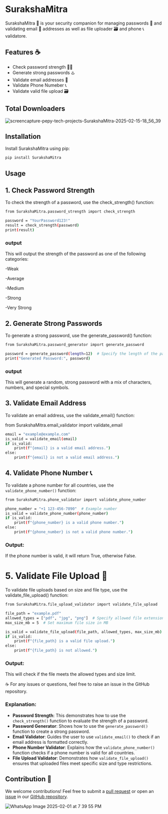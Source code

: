 # SurakshaMitra

SurakshaMitra 🔐 is your security companion for managing passwords 🔑 and validating email 📨 addresses as well as file uploader 🗃️ and phone 📞 validatore. 

## Features ☕

- Check password strength 💪🏻
- Generate strong passwords ♨️
- Validate email addresses 📧
- Validate Phone Numeber 📞 
- Validate valid file upload 🗃️


## Total Downloaders
![screencapture-pepy-tech-projects-SurakshaMitra-2025-02-15-18_56_39](https://res.cloudinary.com/dpf5bkafv/image/upload/v1740489111/Linux-LANP/drjg0hx7orn0umdpqlyc.png)



## Installation

Install SurakshaMitra using pip:

```bash
pip install SurakshaMitra
```

## Usage


## 1. Check Password Strength
To check the strength of a password, use the check_strength() function:

```bash
from SurakshaMitra.password_strength import check_strength

password = "YourPassword123!"
result = check_strength(password)
print(result)
```
### output
This will output the strength of the password as one of the following categories:

-Weak

-Average

-Medium

-Strong

-Very Strong




## 2. Generate Strong Passwords
To generate a strong password, use the generate_password() function:

```bash
from SurakshaMitra.password_generator import generate_password

password = generate_password(length=12)  # Specify the length of the password
print("Generated Password:", password)
```

### output
This will generate a random, strong password with a mix of characters, numbers, and special symbols.


## 3. Validate Email Address
To validate an email address, use the validate_email() function:

from SurakshaMitra.email_validator import validate_email

```bash
email = "example@example.com"
is_valid = validate_email(email)
if is_valid:
    print(f"{email} is a valid email address.")
else:
    print(f"{email} is not a valid email address.")
```

## 4. Validate Phone Number 📞
To validate a phone number for all countries, use the `validate_phone_number()` function:

```bash
from SurakshaMitra.phone_validator import validate_phone_number

phone_number = "+1 123-456-7890"  # Example number
is_valid = validate_phone_number(phone_number)
if is_valid:
    print(f"{phone_number} is a valid phone number.")
else:
    print(f"{phone_number} is not a valid phone number.")
```

### Output:
If the phone number is valid, it will return True, otherwise False.

# 5. Validate File Upload 📁
To validate file uploads based on size and file type, use the validate_file_upload() function:
```bash
from SurakshaMitra.file_upload_validator import validate_file_upload

file_path = "example.pdf"
allowed_types = ["pdf", "jpg", "png"]  # Specify allowed file extensions
max_size_mb = 5  # Set maximum file size in MB

is_valid = validate_file_upload(file_path, allowed_types, max_size_mb)
if is_valid:
    print(f"{file_path} is a valid file upload.")
else:
    print(f"{file_path} is not allowed.")
```
### Output:
This will check if the file meets the allowed types and size limit.



☕
For any issues or questions, feel free to raise an issue in the GitHub repository.





### Explanation:
- **Password Strength**: This demonstrates how to use the `check_strength()` function to evaluate the strength of a password.
- **Password Generator**: Shows how to use the `generate_password()` function to create a strong password.
- **Email Validator**: Guides the user to use `validate_email()` to check if an email address is formatted correctly.
- **Phone Number Validator**: Explains how the `validate_phone_number()` function checks if a phone number is valid for all countries.
- **File Upload Validator**: Demonstrates how `validate_file_upload()` ensures that uploaded files meet specific size and type restrictions.

## Contribution 🤝
We welcome contributions! Feel free to submit a [pull request](https://github.com/kashyapprajapat/SurakshaMitra/pulls) or open an [issue](https://github.com/kashyapprajapat/SurakshaMitra/issues) in our [GitHub repository](https://github.com/kashyapprajapat/SurakshaMitra).

![WhatsApp Image 2025-02-01 at 7 39 55 PM](https://github.com/user-attachments/assets/c10adaa9-aaae-4ce9-a543-4bdaf3ea131a)

